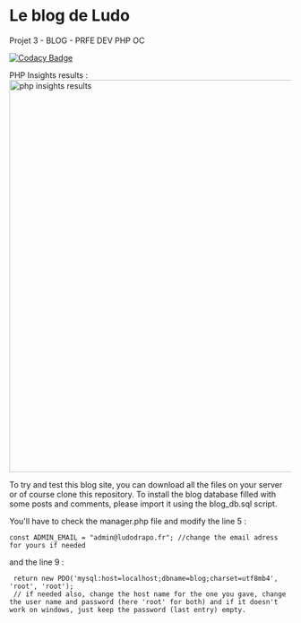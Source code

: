 # Le blog de Ludo
 Projet 3 - BLOG - PRFE DEV PHP OC
 
 
 
[![Codacy Badge](https://app.codacy.com/project/badge/Grade/c3958ea5270544fdbd48aaf0b9ca5eff)](https://www.codacy.com/gh/ludodrapo/Le-Blog-De-Ludo/dashboard?utm_source=github.com&amp;utm_medium=referral&amp;utm_content=ludodrapo/Le-Blog-De-Ludo&amp;utm_campaign=Badge_Grade)

PHP Insights results :<br />
<img src="https://raw.github.com/ludodrapo/Le-Blog-de-Ludo/main/php_insights_results.png" alt="php insights results" width="700"/>

To try and test this blog site, you can download all the files on your server or of course clone this repository.
To install the blog database filled with some posts and comments, please import it using the blog_db.sql script.

You'll have to check the manager.php file and modify the line 5 :
```
const ADMIN_EMAIL = "admin@ludodrapo.fr"; //change the email adress for yours if needed
```
and the line 9 :
```
 return new PDO('mysql:host=localhost;dbname=blog;charset=utf8mb4', 'root', 'root');
 // if needed also, change the host name for the one you gave, change the user name and password (here 'root' for both) and if it doesn't work on windows, just keep the password (last entry) empty.
```
